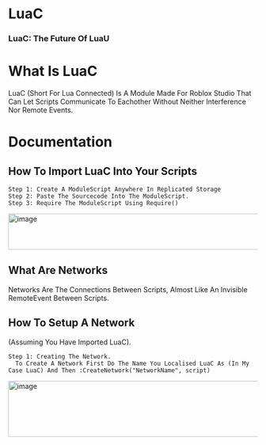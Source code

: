 # LuaC
### LuaC: The Future Of LuaU
# What Is LuaC
  LuaC (Short For Lua Connected) Is A Module Made For Roblox Studio That Can Let Scripts Communicate To Eachother Without Neither Interference Nor Remote Events.
# Documentation
  ## How To Import LuaC Into Your Scripts
    Step 1: Create A ModuleScript Anywhere In Replicated Storage
    Step 2: Paste The Sourcecode Into The ModuleScript.
    Step 3: Require The ModuleScript Using Require()
<img width="685" height="73" alt="image" src="https://github.com/user-attachments/assets/068bb280-fef3-46b6-b025-ebd9164f8897" />



  ## What Are Networks
  Networks Are The Connections Between Scripts, Almost Like An Invisible RemoteEvent Between Scripts.
    
  ## How To Setup A Network
   (Assuming You Have Imported LuaC).
   
    Step 1: Creating The Network.
      To Create A Network First Do The Name You Localised LuaC As (In My Case LuaC) And Then :CreateNetwork("NetworkName", script)
  <img width="693" height="113" alt="image" src="https://github.com/user-attachments/assets/c0889a5a-0b6b-4c55-a6c3-fc42f3ec1647" />
